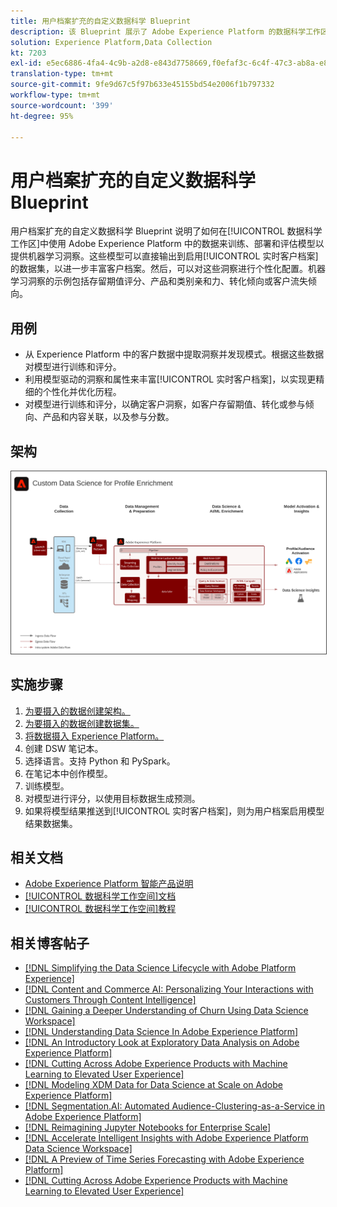 ```yaml
---
title: 用户档案扩充的自定义数据科学 Blueprint
description: 该 Blueprint 展示了 Adobe Experience Platform 的数据科学工作区如何使用 Adobe Experience Platform 中的数据来对模型进行训练、部署和评分以提供机器学习洞察。
solution: Experience Platform,Data Collection
kt: 7203
exl-id: e5ec6886-4fa4-4c9b-a2d8-e843d7758669,f0efaf3c-6c4f-47c3-ab8a-e8e146dd071c
translation-type: tm+mt
source-git-commit: 9fe9d67c5f97b633e45155bd54e2006f1b797332
workflow-type: tm+mt
source-wordcount: '399'
ht-degree: 95%

---
```


# 用户档案扩充的自定义数据科学 Blueprint

用户档案扩充的自定义数据科学 Blueprint 说明了如何在[!UICONTROL 数据科学工作区]中使用 Adobe Experience Platform 中的数据来训练、部署和评估模型以提供机器学习洞察。这些模型可以直接输出到启用[!UICONTROL 实时客户档案]的数据集，以进一步丰富客户档案。然后，可以对这些洞察进行个性化配置。机器学习洞察的示例包括存留期值评分、产品和类别亲和力、转化倾向或客户流失倾向。

## 用例

* 从 Experience Platform 中的客户数据中提取洞察并发现模式。根据这些数据对模型进行训练和评分。
* 利用模型驱动的洞察和属性来丰富[!UICONTROL 实时客户档案]，以实现更精细的个性化并优化历程。
* 对模型进行训练和评分，以确定客户洞察，如客户存留期值、转化或参与倾向、产品和内容关联，以及参与分数。

## 架构

<img src="assets/data_science.svg" alt="用户档案扩充的自定义数据科学 Blueprint 的参考架构" style="border:1px solid #4a4a4a" />

## 实施步骤

1. [为要摄入的数据创建架构。](https://experienceleague.adobe.com/docs/platform-learn/tutorials/schemas/create-a-schema.html)
1. [为要摄入的数据创建数据集。](https://experienceleague.adobe.com/docs/platform-learn/tutorials/data-ingestion/create-datasets-and-ingest-data.html)
1. [将数据摄入 Experience Platform。](https://experienceleague.adobe.com/?recommended=ExperiencePlatform-D-1-2020.1.dataingestion)
1. 创建 DSW 笔记本。
1. 选择语言。支持 Python 和 PySpark。
1. 在笔记本中创作模型。
1. 训练模型。
1. 对模型进行评分，以使用目标数据生成预测。
1. 如果将模型结果推送到[!UICONTROL 实时客户档案]，则为用户档案启用模型结果数据集。

## 相关文档

* [Adobe Experience Platform 智能产品说明](https://helpx.adobe.com/cn/legal/product-descriptions/adobe-experience-platform-intelligence---product-description.html)
* [[!UICONTROL 数据科学工作空间]文档](https://experienceleague.adobe.com/docs/experience-platform/data-science-workspace/home.html?lang=zh-Hans)
* [[!UICONTROL 数据科学工作空间]教程](https://experienceleague.adobe.com/docs/platform-learn/tutorials/data-science-workspace/understanding-data-science-workspace.html?lang=zh-Hans)

## 相关博客帖子

* [[!DNL Simplifying the Data Science Lifecycle with Adobe Platform Experience]](https://medium.com/adobetech/simplifying-the-data-science-lifecycle-with-adobe-platform-experience-8ea4f056d82f)
* [[!DNL Content and Commerce AI: Personalizing Your Interactions with Customers Through Content Intelligence]](https://medium.com/adobetech/content-and-commerce-ai-personalizing-your-interactions-with-customers-through-content-intelligence-dc182601deab)
* [[!DNL Gaining a Deeper Understanding of Churn Using Data Science Workspace]](https://medium.com/adobetech/gaining-a-deeper-understanding-of-churn-using-data-science-workspace-18a2190e0cf3)
* [[!DNL Understanding Data Science In Adobe Experience Platform]](https://medium.com/adobetech/understanding-data-science-in-adobe-experience-platform-5bce5a17b42)
* [[!DNL An Introductory Look at Exploratory Data Analysis on Adobe Experience Platform]](https://medium.com/adobetech/an-introductory-look-at-exploratory-data-analysis-on-adobe-experience-platform-1bfce7501d9a)
* [[!DNL Cutting Across Adobe Experience Products with Machine Learning to Elevated User Experience]](https://medium.com/adobetech/cutting-across-adobe-experience-products-with-machine-learning-to-elevated-user-experience-7c85000510d1)
* [[!DNL Modeling XDM Data for Data Science at Scale on Adobe Experience Platform]](https://medium.com/adobetech/modeling-xdm-data-for-data-science-at-scale-on-adobe-experience-platform-222bb2a6dbf7)
* [[!DNL Segmentation.AI: Automated Audience-Clustering-as-a-Service in Adobe Experience Platform]](https://medium.com/adobetech/segmentation-ai-automated-audience-clustering-as-a-service-in-adobe-experience-platform-261f4099462c)
* [[!DNL Reimagining Jupyter Notebooks for Enterprise Scale]](https://medium.com/adobetech/reimagining-jupyter-notebooks-for-enterprise-scale-8bc6340d504a)
* [[!DNL Accelerate Intelligent Insights with Adobe Experience Platform Data Science Workspace]](https://medium.com/adobetech/accelerate-intelligent-insights-with-adobe-experience-platform-data-science-workspace-89538bacbbea)
* [[!DNL A Preview of Time Series Forecasting with Adobe Experience Platform]](https://medium.com/adobetech/preview-of-time-series-forecasting-with-adobe-experience-platform-38a2fc778e89)
* [[!DNL Cutting Across Adobe Experience Products with Machine Learning to Elevated User Experience]](https://medium.com/adobetech/cutting-across-adobe-experience-products-with-machine-learning-to-elevated-user-experience-7c85000510d1)
